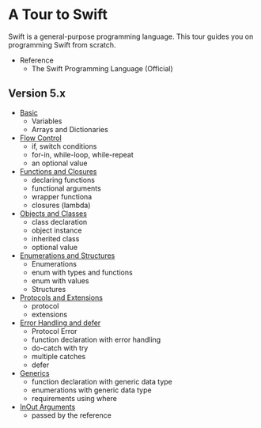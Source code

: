 # A Tour to Swift

Swift is a general-purpose programming language. This tour guides you on programming Swift from scratch.

* Reference
   - The Swift Programming Language (Official)

## Version 5.x

* [Basic](basic.swift)
  - Variables
  - Arrays and Dictionaries
* [Flow Control](flow_control_loop.swift)
  - if, switch conditions
  - for-in, while-loop, while-repeat
  - an optional value
* [Functions and Closures](funcs_closures.swift)
  - declaring functions
  - functional arguments
  - wrapper functiona
  - closures (lambda)
* [Objects and Classes](objects_classes.swift)
  - class declaration
  - object instance
  - inherited class
  - optional value
* [Enumerations and Structures](enum_struct.swift)
  - Enumerations
  - enum with types and functions
  - enum with values
  - Structures
* [Protocols and Extensions](prot_ext.swift)
  - protocol
  - extensions
* [Error Handling and defer](error_handling_defer.swift)
  - Protocol Error
  - function declaration with error handling
  - do-catch with try
  - multiple catches
  - defer
* [Generics](generics.swift)
  - function declaration with generic data type
  - enumerations with generic data type
  - requirements using where
* [InOut Arguments](inout.swift)
  - passed by the reference